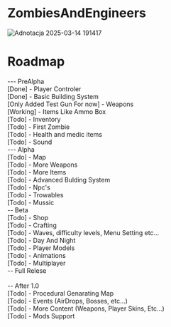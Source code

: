 # ZombiesAndEngineers
![Adnotacja 2025-03-14 191417](https://github.com/user-attachments/assets/862a6888-5b9a-451a-bab3-c84831785026)
 </br>

# Roadmap </br>
--- PreAlpha </br>
[Done] - Player Controler </br>
[Done] - Basic Building System  </br>
[Only Added Test Gun For now] - Weapons </br>
[Working] - Items Like Ammo Box </br>
[Todo] - Inventory </br>
[Todo] - First Zombie </br>
[Todo] - Health and medic items </br>
[Todo] - Sound</br>
--- Alpha </br>
[Todo] - Map </br>
[Todo] - More Weapons </br>
[Todo] - More Items </br>
[Todo] - Advanced Bulding System </br>
[Todo] - Npc's </br>
[Todo] - Trowables </br>
[Todo] - Mussic</br>
-- Beta </br>
[Todo] - Shop </br>
[Todo] - Crafting </br>
[Todo] - Waves, difficulty levels, Menu Setting etc... </br>
[Todo] - Day And Night </br>
[Todo] - Player Models</br>
[Todo] - Animations</br>
[Todo] - Multiplayer </br>
-- Full Relese </br>
 </br>
-- After 1.0 </br>
[Todo] - Procedural Genarating Map </br>
[Todo] - Events (AirDrops, Bosses, etc...) </br>
[Todo] - More Content (Weapons, Player Skins, Etc...) </br>
[Todo] - Mods Support </br>


